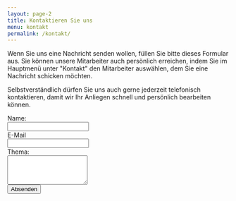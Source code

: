 ```yaml
---
layout: page-2
title: Kontaktieren Sie uns
menu: kontakt
permalink: /kontakt/
---
```


Wenn Sie uns eine Nachricht senden wollen, f&uuml;llen Sie bitte dieses Formular aus. Sie k&ouml;nnen unsere Mitarbeiter auch pers&ouml;nlich erreichen, indem Sie im Hauptmen&uuml; unter "Kontakt" den Mitarbeiter ausw&auml;hlen, dem Sie eine Nachricht schicken m&ouml;chten.

Selbstverst&auml;ndlich d&uuml;rfen Sie uns auch gerne jederzeit telefonisch kontaktieren, damit wir Ihr Anliegen schnell und pers&ouml;nlich bearbeiten k&ouml;nnen.

<form name="contactform" method="post" action="/mailer-kontakt.php" class="form-horizontal" role="form">
  <div class="form-group">
    <label for="inputName" class="col-sm-2 control-label">Name:</label>
    <div class="col-sm-10">
      <input type="textfield" class="form-control" name="name" id="inputName" placeholder="">
    </div>
  </div>
  
  <div class="form-group">
    <label for="inputEmail" class="col-sm-2 control-label">E-Mail</label>
    <div class="col-sm-10">
      <input type="email" class="form-control" name="email"  id="inputEmail" placeholder="">
    </div>
  </div>

  <div class="form-group">
    <label for="inputTopic" class="col-sm-2 control-label">Thema:</label>
    <div class="col-sm-10">
      <textarea class="form-control" rows="4" name="topic" is="inputTopic"></textarea>
    </div>
  </div>
  
  <div class="form-group">
    <div class="col-sm-offset-2 col-sm-10">
      <button type="submit" value="Absenden" class="btn btn-primary">Absenden</button>
    </div>
  </div>
</form>

